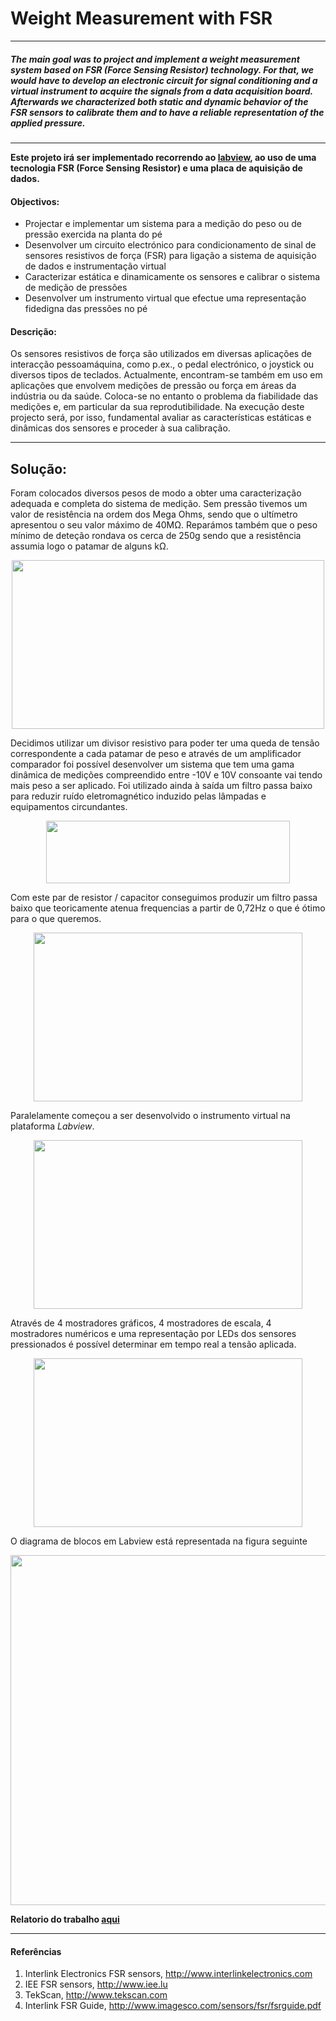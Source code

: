 # Weight Measurement with FSR

----

##### The main goal was to project and implement a weight measurement system based on FSR (Force Sensing Resistor) technology. For that, we would have to develop an electronic circuit for signal conditioning and a virtual instrument to acquire the signals from a data acquisition board. Afterwards we characterized both static and dynamic behavior of the FSR sensors to calibrate them and to have a reliable representation of the applied pressure. 

----

**Este projeto irá ser implementado recorrendo ao [labview](http://www.ni.com/en-us/shop/labview/labview-details.html), ao uso de uma tecnologia FSR (Force Sensing Resistor) e uma placa de aquisição de dados.**


#### Objectivos:
* Projectar e implementar um sistema para a medição do peso ou de pressão exercida na
planta do pé
* Desenvolver um circuito electrónico para condicionamento de sinal de sensores resistivos
de força (FSR) para ligação a sistema de aquisição de dados e instrumentação virtual
* Caracterizar estática e dinamicamente os sensores e calibrar o sistema de medição de
pressões
* Desenvolver um instrumento virtual que efectue uma representação fidedigna das pressões no pé

#### Descrição:
Os sensores resistivos de força são utilizados em diversas aplicações de interacção pessoamáquina, como p.ex., o pedal electrónico, o joystick ou diversos tipos de teclados. Actualmente, encontram-se também em uso em aplicações que envolvem medições de pressão ou força em áreas da indústria ou da saúde. Coloca-se no entanto o problema da fiabilidade das medições e, em particular da sua reprodutibilidade. Na execução deste projecto será, por isso, fundamental avaliar as características estáticas e dinâmicas dos sensores e proceder à sua calibração.

----

## Solução:

Foram colocados diversos pesos de modo a obter uma caracterização adequada e completa do sistema de medição. Sem pressão tivemos um valor de resistência na ordem dos Mega Ohms, sendo que o ultímetro apresentou o seu valor máximo de 40MΩ.
Reparámos também que o peso mínimo de deteção rondava os cerca de 250g sendo que a resistência assumia logo o patamar de alguns kΩ.

<p align="center">
  <img src="https://user-images.githubusercontent.com/35969631/52054211-af980680-2553-11e9-923c-a6747dfe1e36.png" width="500" height="270">
</p>

Decidimos utilizar um divisor resistivo para poder ter uma queda de tensão correspondente a cada patamar de peso e através de um amplificador comparador foi possível desenvolver um sistema que tem uma gama dinâmica de medições compreendido entre -10V e 10V consoante vai tendo mais peso a ser aplicado. Foi utilizado ainda à saída um filtro passa baixo para reduzir ruído eletromagnético induzido pelas lâmpadas e equipamentos circundantes. 

<p align="center">
  <img src="https://user-images.githubusercontent.com/35969631/52054711-50d38c80-2555-11e9-8121-0b529bcb497c.png" width="390" height="100">
</p>

Com este par de resistor / capacitor conseguimos produzir um filtro passa baixo que teoricamente atenua frequencias a partir de 0,72Hz o que é ótimo para o que queremos. 

<p align="center">
  <img src="https://user-images.githubusercontent.com/35969631/52054628-110ca500-2555-11e9-8e3b-a15b2804c292.png" width="430" height="270">
</p>

Paralelamente começou a ser desenvolvido o instrumento virtual na plataforma *Labview*. 

<p align="center">
  <img src="https://user-images.githubusercontent.com/35969631/52130919-6e772380-2633-11e9-976a-7ee7b0dc64e7.png" width="430" height="270">
</p>

Através de 4 mostradores gráficos, 4 mostradores de escala, 4 mostradores numéricos e uma representação por LEDs dos sensores pressionados é possível determinar em tempo real a tensão aplicada. 

<p align="center">
  <img src="https://user-images.githubusercontent.com/35969631/52131036-b8f8a000-2633-11e9-9b00-3aa24fbc42ca.png" width="430" height="270">
</p>

O diagrama de blocos em Labview está representada na figura seguinte

<p align="center">
  <img src="https://user-images.githubusercontent.com/35969631/52131179-0b39c100-2634-11e9-9867-a7358a6cb488.png" width="630" height="560">
</p>


**Relatorio do trabalho [aqui](https://github.com/fabiouds/Weight-Measurement-with-FSR/blob/master/Report.pdf)**

----

#### Referências
1. Interlink Electronics FSR sensors, http://www.interlinkelectronics.com
2. IEE FSR sensors, http://www.iee.lu
3. TekScan, http://www.tekscan.com
4. Interlink FSR Guide, http://www.imagesco.com/sensors/fsr/fsrguide.pdf
